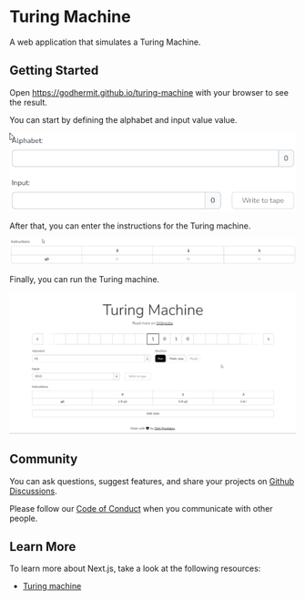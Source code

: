# Turing Machine

A web application that simulates a Turing Machine.

## Getting Started

Open <https://godhermit.github.io/turing-machine> with your browser to see the result.

You can start by defining the alphabet and input value value.

![Type «01» as the alphabet value and «1010» as the input value](public/assets/1.alphabet-and-tape.gif)

After that, you can enter the instructions for the Turing machine.

![Type the instructions for the Turing machine](public/assets/2.instructions.gif)

Finally, you can run the Turing machine.

![Run the Turing machine](public/assets/3.run.gif)

## Community

You can ask questions, suggest features, and share your projects on [Github Discussions](https://github.com/GodHermit/turing-machine/discussions).

Please follow our [Code of Conduct](CODE_OF_CONDUCT.md) when you communicate with other people.

## Learn More

To learn more about Next.js, take a look at the following resources:

- [Turing machine](https://en.wikipedia.org/wiki/Turing_machine)
